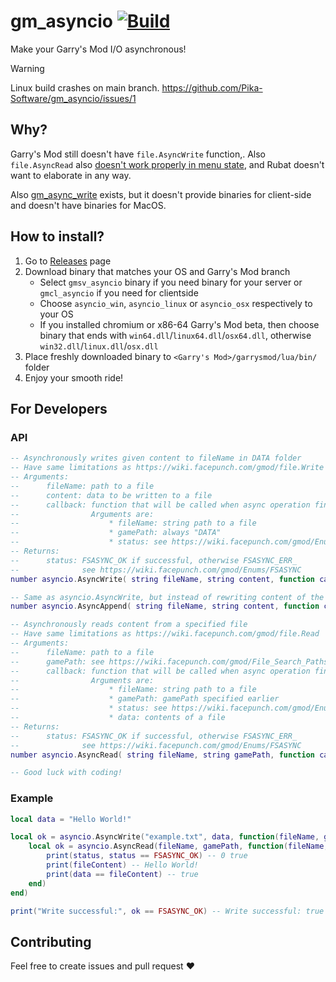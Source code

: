 # gm_asyncio [![Build][1]][2]
Make your Garry's Mod I/O asynchronous!


> [!WARNING]  
> Linux build crashes on main branch. https://github.com/Pika-Software/gm_asyncio/issues/1

## Why?
Garry's Mod still doesn't have `file.AsyncWrite` function,.
Also `file.AsyncRead` also [doesn't work properly in menu state][3],
and Rubat doesn't want to elaborate in any way.

Also [gm_async_write](https://github.com/WilliamVenner/gm_async_write) exists, 
but it doesn't provide binaries for client-side and doesn't have binaries for MacOS.

## How to install?
1. Go to [Releases][4] page
2. Download binary that matches your OS and Garry's Mod branch
    * Select `gmsv_asyncio` binary if you need binary for your server
    or `gmcl_asyncio` if you need for clientside
    * Choose `asyncio_win`, `asyncio_linux` or `asyncio_osx` respectively to your OS
    * If you installed chromium or x86-64 Garry's Mod beta, then choose binary that ends with `win64.dll`/`linux64.dll`/`osx64.dll`, otherwise `win32.dll`/`linux.dll`/`osx.dll`
3. Place freshly downloaded binary to `<Garry's Mod>/garrysmod/lua/bin/` folder
4. Enjoy your smooth ride!

## For Developers
### API
```lua
-- Asynchronously writes given content to fileName in DATA folder
-- Have same limitations as https://wiki.facepunch.com/gmod/file.Write
-- Arguments:
--      fileName: path to a file
--      content: data to be written to a file
--      callback: function that will be called when async operation finishes
--                Arguments are:
--                    * fileName: string path to a file
--                    * gamePath: always "DATA"
--                    * status: see https://wiki.facepunch.com/gmod/Enums/FSASYNC
-- Returns:
--      status: FSASYNC_OK if successful, otherwise FSASYNC_ERR_
--              see https://wiki.facepunch.com/gmod/Enums/FSASYNC
number asyncio.AsyncWrite( string fileName, string content, function callback )

-- Same as asyncio.AsyncWrite, but instead of rewriting content of the file, just appends content to file
number asyncio.AsyncAppend( string fileName, string content, function callback )

-- Asynchronously reads content from a specified file
-- Have same limitations as https://wiki.facepunch.com/gmod/file.Read
-- Arguments:
--      fileName: path to a file
--      gamePath: see https://wiki.facepunch.com/gmod/File_Search_Paths
--      callback: function that will be called when async operation finishes
--                Arguments are:
--                    * fileName: string path to a file
--                    * gamePath: gamePath specified earlier
--                    * status: see https://wiki.facepunch.com/gmod/Enums/FSASYNC
--                    * data: contents of a file
-- Returns:
--      status: FSASYNC_OK if successful, otherwise FSASYNC_ERR_
--              see https://wiki.facepunch.com/gmod/Enums/FSASYNC
number asyncio.AsyncRead( string fileName, string gamePath, function callback )

-- Good luck with coding!
```

### Example
```lua
local data = "Hello World!"

local ok = asyncio.AsyncWrite("example.txt", data, function(fileName, gamePath, status)
    local ok = asyncio.AsyncRead(fileName, gamePath, function(fileName, gamePath, status, fileContent)
        print(status, status == FSASYNC_OK) -- 0 true
        print(fileContent) -- Hello World!
        print(data == fileContent) -- true
    end)
end)

print("Write successful:", ok == FSASYNC_OK) -- Write successful: true
```

## Contributing
Feel free to create issues and pull request ❤️

[1]: https://github.com/Pika-Software/gm_asyncio/actions/workflows/build.yml/badge.svg?branch=main
[2]: https://github.com/Pika-Software/gm_asyncio/actions/workflows/build.yml
[3]: https://github.com/Facepunch/garrysmod-issues/issues/5433
[4]: https://github.com/Pika-Software/gm_asyncio/releases
